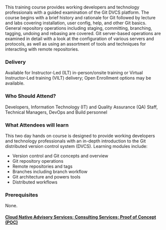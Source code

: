 <!-- Git In-Depth -->

This training course provides working developers and technology professionals with a guided examination of the Git DVCS platform. The course begins with a brief history and rationale for Git followed by lecture and labs covering installation, user config, help, and other Git basics. General repository operations including staging, committing, branching, tagging, undoing and rebasing are covered. Git server-based operations are examined in detail with a look at the configuration of various servers and protocols, as well as using an assortment of tools and techniques for interacting with remote repositories.


### Delivery

Available for Instructor-Led (ILT) in-person/onsite training or Virtual Instructor-Led training (VILT) delivery; Open Enrollment options may be available.


### Who Should Attend?

Developers, Information Technology (IT) and Quality Assurance (QA) Staff, Technical Managers, DevOps and Build personnel


### What Attendees will learn

This two day hands on course is designed to provide working developers and technology professionals with an in-depth
introduction to the Git distributed version control system (DVCS). Learning modules include:

- Version control and Git concepts and overview
- Git repository operations
- Remote repositories and tags
- Branches including branch workflow
- Git architecture and powers tools
- Distributed workflows


### Prerequisites

None.


#### [Cloud Native Advisory Services; Consulting Services; Proof of Concept (POC)](https://rx-m.com/cloud-native-consulting/)
